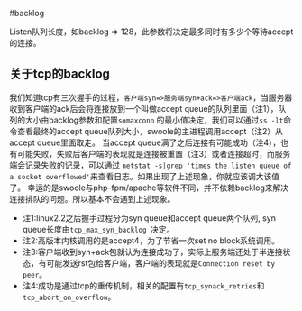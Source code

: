 #backlog

Listen队列长度，如backlog => 128，此参数将决定最多同时有多少个等待accept的连接。


关于tcp的backlog
-----
我们知道tcp有三次握手的过程，`客户端syn=>服务端syn+ack=>客户端ack`，当服务器收到客户端的ack后会将连接放到一个叫做accept queue的队列里面（注1），队列的大小由backlog参数和配置`somaxconn` 的最小值决定，我们可以通过` ss -lt `命令查看最终的accept queue队列大小，swoole的主进程调用accept（注2）从accept queue里面取走。
    当accept queue满了之后连接有可能成功（注4），也有可能失败，失败后客户端的表现就是连接被重置（注3）或者连接超时，而服务端会记录失败的记录，可以通过 `netstat -s|grep 'times the listen queue of a socket overflowed'`来查看日志。如果出现了上述现象，你就应该调大该值了。
   幸运的是swoole与php-fpm/apache等软件不同，并不依赖backlog来解决连接排队的问题。所以基本不会遇到上述现象。


* 注1:linux2.2之后握手过程分为syn queue和accept queue两个队列, syn queue长度由`tcp_max_syn_backlog `决定。
* 注2:高版本内核调用的是accept4，为了节省一次set no block系统调用。
* 注3:客户端收到syn+ack包就认为连接成功了，实际上服务端还处于半连接状态，有可能发送rst包给客户端，客户端的表现就是`Connection reset by peer`。
* 注4:成功是通过tcp的重传机制，相关的配置有`tcp_synack_retries`和`tcp_abort_on_overflow`。